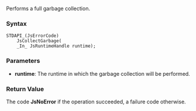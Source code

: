Performs a full garbage collection. 
### Syntax 
```
STDAPI_(JsErrorCode)
    JsCollectGarbage(
    _In_ JsRuntimeHandle runtime);
```
### Parameters 
* __runtime__: The runtime in which the garbage collection will be performed.

### Return Value 
The code **JsNoError** if the operation succeeded, a failure code otherwise.
